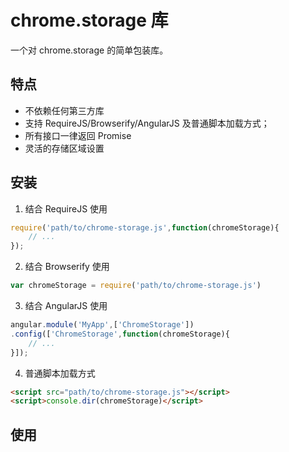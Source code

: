 # chrome.storage 库

一个对 chrome.storage 的简单包装库。

## 特点

 + 不依赖任何第三方库
 + 支持 RequireJS/Browserify/AngularJS 及普通脚本加载方式；
 + 所有接口一律返回 Promise
 + 灵活的存储区域设置

## 安装

 1. 结合 RequireJS 使用
 ```js
 require('path/to/chrome-storage.js',function(chromeStorage){
     // ...
 });
 ```
 2. 结合 Browserify 使用
 ```js
 var chromeStorage = require('path/to/chrome-storage.js')
 ```
 3. 结合 AngularJS 使用
 ```js
 angular.module('MyApp',['ChromeStorage'])
 .config(['ChromeStorage',function(chromeStorage){
     // ...
 }]);
 ```
 4. 普通脚本加载方式
 ```html
 <script src="path/to/chrome-storage.js"></script>
 <script>console.dir(chromeStorage)</script>
 ```

## 使用
